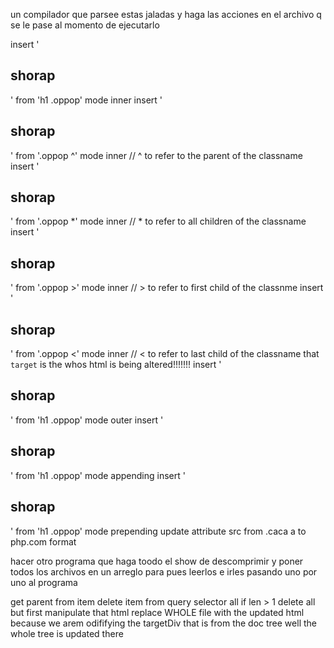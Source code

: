 un compilador que parsee estas jaladas y haga las acciones en el archivo q se le pase al momento de ejecutarlo

insert '<h2>shorap</h2>' from 'h1 .oppop' mode inner
insert '<h2>shorap</h2>' from '.oppop ^' mode inner // ^ to refer to the parent of the classname
insert '<h2>shorap</h2>' from '.oppop *' mode inner // * to refer to all children of the classname
insert '<h2>shorap</h2>' from '.oppop >' mode inner // > to refer to first child of the classnme
insert '<h2>shorap</h2>' from '.oppop <' mode inner // < to refer to last child of the classname
that `target` is the whos html is being altered!!!!!!!
insert '<h2>shorap</h2>' from 'h1 .oppop' mode outer
insert '<h2>shorap</h2>' from 'h1 .oppop' mode appending
insert '<h2>shorap</h2>' from 'h1 .oppop' mode prepending
update attribute src from .caca a to php.com 
format

hacer otro programa que haga toodo el show de descomprimir y poner todos los archivos en un arreglo para pues leerlos e irles pasando uno por uno al programa


get parent from item
delete item from 
query selector all 
if len > 1 
delete all but first
manipulate that html
replace WHOLE file with the updated html
because we arem odififying the targetDiv that is from the doc tree well the whole tree is updated there
